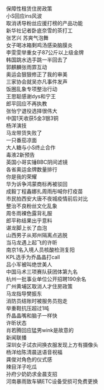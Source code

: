保障性租赁住房政策  
小S回应ins风波  
取消诱导粉丝应援打榜的产品功能  
新华社记者卧底奈雪的茶打工  
张艺兴 苏爽气泡舞  
女子喝冰箱剩鸡汤感染脑膜炎  
李雯雯举重女子87公斤以上级金牌  
韩国跳水选手跳一半回去了  
郭麒麟张雨霏互动  
奥运会狠狠修正了我的审美  
三家协会就吴亦凡事件发声  
饭圈乱象专项整治行动  
王思聪感谢dys和宁王  
郎平回应不再执教  
张怡宁退役选择很伟大  
中国1天收获5金3银3铜  
杨洋演技  
马龙带货失败了  
一只番茄凉面  
大人糖与小S终止合作  
毒液2新预告  
英国小哥实锤BBC阴间滤镜  
各省奥运金牌数量排行  
你是我的荣耀  
华为诉争鸿蒙商标再被驳回  
成毅丁程鑫娜扎周雨彤喊你打疫苗  
市民拍西安大唐不夜城疫情前后对比  
整治不良粉丝文化乱象  
周冬雨裸色露背礼服  
郎平称结果出乎意料  
谌龙脚上长了血泡  
山西男子从郑州隔离点逃脱  
当马龙遇上起飞的许昕  
南京1名入境人员核酸检测复阳  
KPL选手为乔晶晶打call  
吕小军被叫绝世美人  
中国马术三项赛队获团体第九名  
杭州一批事业单位公开招聘190余名  
广州黄埔区取消人才住房政策  
马龙指导樊振东  
消防员结账时被服务员抱走  
举重鞋抗压超过1吨  
乔晶晶嘴和脑子一样快  
许昕状态  
肖若腾回应猛男wink是故意的  
新闻联播  
深圳女子试衣间换衣服发现上方有摄像头  
杨洋给陈清晨送语音祝福  
龚俊对角色的仪式感  
辣目洋子吃瓜  
孙府少奶奶求金晨支招  
河南暴雨致车辆ETC设备受损可免费更换  
